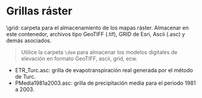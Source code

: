 # Grillas ráster

\grid: carpeta para el almacenamiento de los mapas ráster. Almacenar en este contenedor, archivos tipo GeoTIFF (.tif), GRID de Esri, Ascii (.asc) y demás asociados. 

> Utilice la carpeta `\dem` para almacenar los modelos digitales de elevación en formato GeoTIFF, ascii, grid, ecw.

* ETR_Turc.asc: grilla de evapotranspiración real generada por el método de Turc.
* PMedia1981a2003.asc: grilla de precipitación media para el periodo 1981 a 2003.

